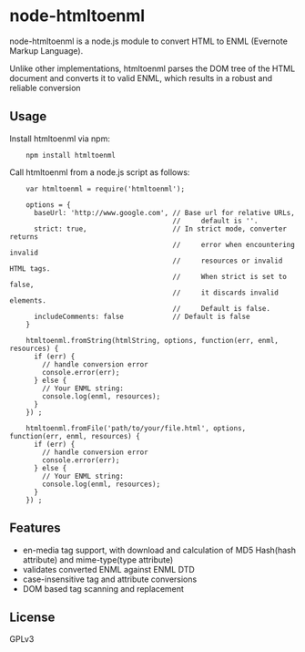 # node-htmltoenml #

node-htmltoenml is a node.js module to convert HTML to ENML (Evernote Markup Language).

Unlike other implementations, htmltoenml parses the DOM tree of the HTML document and converts it to valid ENML, which results in a robust and reliable conversion

## Usage ##

Install htmltoenml via npm:

        npm install htmltoenml

Call htmltoenml from a node.js script as follows:

        var htmltoenml = require('htmltoenml');

        options = {
          baseUrl: 'http://www.google.com', // Base url for relative URLs,
                                            //     default is ''.
          strict: true,                     // In strict mode, converter returns
                                            //     error when encountering invalid
                                            //     resources or invalid HTML tags.
                                            //     When strict is set to false,
                                            //     it discards invalid elements.
                                            //     Default is false.
          includeComments: false            // Default is false
        }

        htmltoenml.fromString(htmlString, options, function(err, enml, resources) {
          if (err) {
            // handle conversion error
            console.error(err);
          } else {
            // Your ENML string:
            console.log(enml, resources);
          }
        }) ;

        htmltoenml.fromFile('path/to/your/file.html', options, function(err, enml, resources) {
          if (err) {
            // handle conversion error
            console.error(err);
          } else {
            // Your ENML string:
            console.log(enml, resources);
          }
        }) ;

## Features ##

- en-media tag support, with download and calculation of MD5 Hash(hash attribute) and mime-type(type attribute)
- validates converted ENML against ENML DTD
- case-insensitive tag and attribute conversions
- DOM based tag scanning and replacement

## License ##

GPLv3
